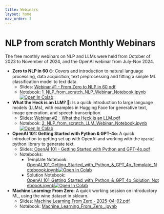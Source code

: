 ```yaml
---
title: Webinars
layout: home
nav_order: 3
---
```


# NLP from scratch Monthly Webinars

The free monthly webinars on NLP and LLMs were held from October of 2023 to November of 2024, and the OpenAI webinar from July-Nov 2024.

- **Zero to NLP in 60 ⏱**: Covers and introduction to natural language processing, data acquisition, text preprocessing and fitting a simple ML classification model to text data. 
  - Slides: <a href="Webinar %231 - From Zero to NLP in 60.pdf">Webinar #1 - From Zero to NLP in 60.pdf</a> 
  - Notebook: <a href="1. NLP_from_scratch_NLP_Webinar_Notebook.ipynb">1. NLP_from_scratch_NLP_Webinar_Notebook.ipynb</a>
  <a target="_blank" href="https://colab.research.google.com/github/nlpfromscratch/nlpfromscratch.github.io/blob/main/Webinars/1.%20NLP_from_scratch_NLP_Webinar_Notebook.ipynb"><img src="https://colab.research.google.com/assets/colab-badge.svg" alt="Open In Colab"/></a>
- **What the Heck is an LLM? 🤔**: Is a quick introduction to large language models (LLMs), with examples in Hugging Face for generative text, image generation, and speech transcription.
  - Slides: <a href="Webinar %232 - What the Heck is an LLM.pdf">Webinar #2 - What the Heck is an LLM.pdf</a> 
  - Notebook: <a href="2. NLP_from_scratch_LLM_Webinar_Notebook.ipynb">2. NLP_from_scratch_LLM_Webinar_Notebook.ipynb</a>
  <a target="_blank" href="https://colab.research.google.com/github/nlpfromscratch/nlpfromscratch.github.io/blob/main/Webinars/2.%20NLP_from_scratch_LLM_Webinar_Notebook.ipynb"><img src="https://colab.research.google.com/assets/colab-badge.svg" alt="Open In Colab"/></a>
- **OpenAI 101: Getting Started with Python & GPT-4o**: A quick introduction to getting set up with OpenAI and working with the `openai` python library to generate text.
  - Slides:<a href="OpenAI 101/OpenAI 101 - Getting Started with Python and GPT-4o.pdf"> OpenAI 101 - Getting Started with Python and GPT-4o.pdf</a>
  - Notebooks:
    - Template Notebook: <a href="OpenAI 101/OpenAI_101_Getting_Started_with_Python_&_GPT_4o_Template_Noteboook.ipynb"> OpenAI_101_Getting_Started_with_Python_&_GPT_4o_Template_Noteboook.ipynb</a><a target="_blank" href="https://colab.research.google.com/github/nlpfromscratch/nlpfromscratch.github.io/blob/main/Webinars/OpenAI%20101/OpenAI_101_Getting_Started_with_Python_%26_GPT_4o_Template_Noteboook.ipynb"><img src="https://colab.research.google.com/assets/colab-badge.svg" alt="Open In Colab"/></a>
    - Solution Notebook:<a href="OpenAI 101/OpenAI_101_Getting_Started_with_Python_&_GPT_4o_Solution_Noteboook.ipynb"> OpenAI_101_Getting_Started_with_Python_&_GPT_4o_Solution_Noteboook.ipynb</a><a target="_blank" href="https://colab.research.google.com/github/nlpfromscratch/nlpfromscratch.github.io/blob/main/Webinars/OpenAI%20101/OpenAI_101_Getting_Started_with_Python_%26_GPT_4o_Solution_Noteboook.ipynb"><img src="https://colab.research.google.com/assets/colab-badge.svg" alt="Open In Colab"/></a>
- **Machine Learning: From Zero**: A quick working session on introductory ML, using the wine dataset in sklearn.
  - Slides: <a href="ML From Zero/Machine Learning From Zero - 2025-04-02.pdf">Machine Learning From Zero - 2025-04-02.pdf</a> 
  - Notebook: <a href="ML From Zero/Machine_Learning_From_Zero_.ipynb">Machine_Learning_From_Zero_.ipynb</a>
  